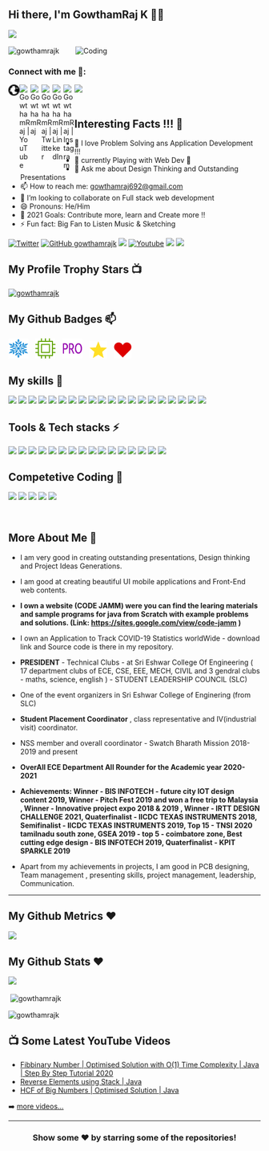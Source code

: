 ## Hi there, I'm GowthamRaj K 👋👋

![](https://readme-typing-svg.herokuapp.com?font=Montserrat&color=0f403d&lines=I'm+a+Web+Developer;I'm+a+Student+Placement+Coordinator;I'm+a+Design+Thinker;I+create+outstanding+presentations;I'm+interested+to+develop+new+things)

<img align="right" alt="Coding" width="370" src="https://images.squarespace-cdn.com/content/v1/5769fc401b631bab1addb2ab/1541580611624-TE64QGKRJG8SWAIUS7NS/ke17ZwdGBToddI8pDm48kPoswlzjSVMM-SxOp7CV59BZw-zPPgdn4jUwVcJE1ZvWQUxwkmyExglNqGp0IvTJZamWLI2zvYWH8K3-s_4yszcp2ryTI0HqTOaaUohrI8PI6FXy8c9PWtBlqAVlUS5izpdcIXDZqDYvprRqZ29Pw0o/coding-freak.gif">
<p align="left"> <img src="https://komarev.com/ghpvc/?username=gowthamrajk&label=Visitors&color=blue&style=plastic" alt="gowthamrajk" /> </p>


### Connect with me 👋:

[<img align="left" alt="code-Jamm.in" width="22px" src="https://raw.githubusercontent.com/iconic/open-iconic/master/svg/globe.svg" />][website1]
[<img align="left" alt="GowthamRaj | YouTube" width="22px" src="https://cdn.jsdelivr.net/npm/simple-icons@v3/icons/youtube.svg" />][youtube]
[<img align="left" alt="GowthamRaj " width="22px" src="https://www.iconfinder.com/data/icons/logos-and-brands/512/160_Hackerrank_logo_logos-512.png" />][hackerrank]
[<img align="left" alt="GowthamRaj  | Twitter" width="22px" src="https://cdn.jsdelivr.net/npm/simple-icons@v3/icons/twitter.svg" />][twitter]
[<img align="left" alt="GowthamRaj  | LinkedIn" width="22px" src="https://cdn.jsdelivr.net/npm/simple-icons@v3/icons/linkedin.svg" />][linkedin]
[<img align="left" alt="GowthamRaj  | Instagram" width="22px" src="https://cdn.jsdelivr.net/npm/simple-icons@v3/icons/instagram.svg" />][instagram]
[![](https://img.shields.io/badge/9698382306-25D366?style=social&logo=whatsapp&logoColor=white)]()
<br />
<br />

## Interesting Facts !!! 🔭

- 🔭 I love Problem Solving ans Application Development !!!
- 🌱 currently Playing with Web Dev 🤣
- 💬 Ask me about Design Thinking and Outstanding Presentations 
- 📫 How to reach me: [gowthamraj692@gmail.com](mailto:gowthamraj692@gmail.com)
- 🤔 I’m looking to collaborate on Full stack web development
- 😄 Pronouns: He/Him
- 🥅 2021 Goals: Contribute more, learn and Create more !!
- ⚡ Fun fact: Big Fan to Listen Music & Sketching



[![Twitter](https://img.shields.io/twitter/follow/Gowtham29341737?label=Follow&style=social)](https://twitter.com/Gowtham29341737)
[![GitHub gowthamrajk](https://img.shields.io/github/followers/gowthamrajk?label=follow&style=social)](https://github.com/gowthamrajk)
[![](https://img.shields.io/badge/LinkedIn-0077B5?style=social&logo=linkedin&logoColor=blue)](https://www.linkedin.com/in/gowtham-kittusamy-54b835174/)
[![Youtube](https://img.shields.io/youtube/channel/subscribers/UC_Q5Zet9Oz-UVAeJ-oE_uGQ?style=social)](https://www.youtube.com/channel/UC_Q5Zet9Oz-UVAeJ-oE_uGQ?view_as=subscriber)
[![](https://img.shields.io/badge/Instagram-E4405F?style=social&logo=instagram&logoColor=red)](https://instagram.com/gow_t_h_a_m_r_a_j)
[![](https://img.shields.io/badge/-Hackerrank-2EC866?style=social&logo=HackerRank&logoColor=green)](https://www.hackerrank.com/gowthamraj692)

## My Profile Trophy Stars 📺

<p align="left"> <a href="https://github.com/ryo-ma/github-profile-trophy"><img src="https://github-profile-trophy.vercel.app/?username=gowthamrajk" alt="gowthamrajk" /></a> </p>

## My Github Badges 📫

<a href='https://archiveprogram.github.com/'><img src='https://raw.githubusercontent.com/acervenky/animated-github-badges/master/assets/acbadge.gif' width='40' height='40'></a> <a href='https://docs.github.com/en/developers'><img src='https://raw.githubusercontent.com/acervenky/animated-github-badges/master/assets/devbadge.gif' width='40' height='40'></a> <a href='https://github.com/pricing'><img src='https://raw.githubusercontent.com/acervenky/animated-github-badges/master/assets/pro.gif' width='40' height='40'></a> <a href='https://stars.github.com/'><img src='https://raw.githubusercontent.com/acervenky/animated-github-badges/master/assets/starbadge.gif' width='35' height='35'></a> <a href='https://docs.github.com/en/github/supporting-the-open-source-community-with-github-sponsors'><img src='https://raw.githubusercontent.com/acervenky/animated-github-badges/master/assets/sponsorbadge.gif' width='35' height='35'></a> 

## My skills 🚀

![](https://img.shields.io/badge/HTML5-E34F26?style=for-the-badge&logo=html5&logoColor=white)
![](https://img.shields.io/badge/JavaScript-F7DF1E?style=for-the-badge&logo=javascript&logoColor=black)
![](https://img.shields.io/badge/CSS3-1572B6?style=for-the-badge&logo=css3&logoColor=white)
![](https://img.shields.io/badge/JQuery-0769AD?style=for-the-badge&logo=jquery&logoColor=white)
![](https://img.shields.io/static/v1?style=for-the-badge&message=c+programming&color=222222&logo=C&logoColor=A8B9CC&label=)
![](https://img.shields.io/static/v1?style=for-the-badge&message=Java&color=007396&logo=Java&logoColor=FFFFFF&label=)
![](https://img.shields.io/static/v1?style=for-the-badge&message=C%2B%2B&color=00599C&logo=C%2B%2B&logoColor=FFFFFF&label=)
![](https://img.shields.io/badge/JSP-c43e1f?style=for-the-badge&logo=jsp&logoColor=white)
![](https://img.shields.io/badge/UML-cc7b25?style=for-the-badge&logo=uml&logoColor=white)
![](https://img.shields.io/badge/SQL-27356b?style=for-the-badge&logo=mysql&logoColor=white)
![](https://img.shields.io/badge/PLSQL-2e5e73?style=for-the-badge&logo=plsql&logoColor=white)
![](https://img.shields.io/badge/?style=for-the-badge&message=Problem+solving&color=E34F26&logo=problem+solving&logoColor=white)
![](https://img.shields.io/badge/Data+Structures-F7DF1E?style=for-the-badge&logo=dsa&logoColor=black)
![](https://img.shields.io/badge/Algorithms-25A162?style=for-the-badge&logo=algo&logoColor=FFFFFF)
![](https://img.shields.io/static/v1?style=for-the-badge&message=Spring&color=6DB33F&logo=Spring&logoColor=FFFFFF&label=)
![](https://img.shields.io/static/v1?style=for-the-badge&message=Spring+Boot&color=6DB33F&logo=Spring+Boot&logoColor=FFFFFF&label=)
![](https://img.shields.io/static/v1?style=for-the-badge&message=Hibernate&color=59666C&logo=Hibernate&logoColor=FFFFFF&label=)
![](https://img.shields.io/static/v1?style=for-the-badge&message=Angular&color=DD0031&logo=Angular&logoColor=FFFFFF&label=)
![](https://img.shields.io/static/v1?style=for-the-badge&message=JSON&color=000000&logo=JSON&logoColor=FFFFFF&label=)
![](https://img.shields.io/static/v1?style=for-the-badge&message=JUnit5&color=25A162&logo=JUnit5&logoColor=FFFFFF&label=)


## Tools & Tech stacks ⚡

![](https://img.shields.io/static/v1?style=for-the-badge&message=Microsoft+Word&color=2B579A&logo=Microsoft+Word&logoColor=FFFFFF&label=)
![](https://img.shields.io/static/v1?style=for-the-badge&message=Microsoft+Excel&color=217346&logo=Microsoft+Excel&logoColor=FFFFFF&label=)
![](https://img.shields.io/static/v1?style=for-the-badge&message=PowerPoint&color=B7472A&logo=Microsoft+PowerPoint&logoColor=FFFFFF&label=)
![](https://img.shields.io/static/v1?style=for-the-badge&message=Android+Studio&color=222222&logo=Android+Studio&logoColor=3DDC84&label=)
![](https://img.shields.io/static/v1?style=for-the-badge&message=Visual+Studio+Code&color=007ACC&logo=Visual+Studio+Code&logoColor=FFFFFF&label=)
![](https://img.shields.io/static/v1?style=for-the-badge&message=Sublime+Text&color=222222&logo=Sublime+Text&logoColor=FF9800&label=)
![](https://img.shields.io/static/v1?style=for-the-badge&message=CodePen&color=000000&logo=CodePen&logoColor=FFFFFF&label=)
![](https://img.shields.io/static/v1?style=for-the-badge&message=Firebase&color=222222&logo=Firebase&logoColor=FFCA28&label=)
![](https://img.shields.io/static/v1?style=for-the-badge&message=Spring+Tool+Suit&color=6DB33F&logo=Spring+Tool+suit&logoColor=FFFFFF&label=)
![](https://img.shields.io/static/v1?style=for-the-badge&message=Stackbit&color=207BEA&logo=Stackbit&logoColor=FFFFFF&label=)
![](https://img.shields.io/static/v1?style=for-the-badge&message=Arduino&color=00979D&logo=Arduino&logoColor=FFFFFF&label=)
![](https://img.shields.io/badge/ENERGIA-c43e1f?style=for-the-badge&logo=energia&logoColor=white)
![](https://img.shields.io/static/v1?style=for-the-badge&message=Eclipse+IDE&color=2C2255&logo=Eclipse+IDE&logoColor=FFFFFF&label=)
![](https://img.shields.io/static/v1?style=for-the-badge&message=Git&color=F05032&logo=Git&logoColor=FFFFFF&label=)
![](https://img.shields.io/static/v1?style=for-the-badge&message=GitHub&color=181717&logo=GitHub&logoColor=FFFFFF&label=)
![](https://img.shields.io/static/v1?style=for-the-badge&message=Postman&color=FF6C37&logo=Postman&logoColor=FFFFFF&label=)


## Competetive Coding 🥅

![](https://img.shields.io/static/v1?style=for-the-badge&message=HackerRank&color=222222&logo=HackerRank&logoColor=00EA64&label=)
![](https://img.shields.io/static/v1?style=for-the-badge&message=HackerEarth&color=2C3454&logo=HackerEarth&logoColor=FFFFFF&label=)
![](https://img.shields.io/static/v1?style=for-the-badge&message=LeetCode&color=222222&logo=LeetCode&logoColor=FFA116&label=)
![](https://img.shields.io/static/v1?style=for-the-badge&message=Skill+Rack&color=324c8c&logo=skill+Rack&logoColor=FFFFFF&label=)
![](https://img.shields.io/static/v1?style=for-the-badge&message=Coding+Ninjas&color=DD6620&logo=Coding+Ninjas&logoColor=FFFFFF&label=)

<br />

## More About Me 🤔

- I am very good in creating outstanding presentations, Design thinking and Project Ideas Generations. 

- I am good at creating beautiful UI mobile applications and Front-End web contents.

- **I own a website (CODE JAMM) were you can find the learing materials and sample programs for java from Scratch with example problems and solutions.
(Link: https://sites.google.com/view/code-jamm )**

- I own an Application to Track COVID-19 Statistics worldWide - download link and Source code is there in my repository.

- **PRESIDENT** - Technical Clubs - at Sri Eshwar College Of Engineering ( 17 department clubs of ECE, CSE, EEE, MECH, CIVIL and 3 gendral clubs - maths, science, english ) - STUDENT LEADERSHIP COUNCIL (SLC)

- One of the event organizers in Sri Eshwar College of Enginering (from SLC) 

- **Student Placement Coordinator** , class representative and IV(industrial visit) coordinator.

- NSS member and overall coordinator - Swatch Bharath Mission 2018-2019 and present

- **OverAll ECE Department All Rounder for the Academic year 2020-2021**

- **Achievements:    Winner - BIS INFOTECH - future city IOT design content 2019, Winner - Pitch Fest 2019 and won a free trip to Malaysia , Winner - Innovative project expo 2018 & 2019 , Winner - IRTT DESIGN CHALLENGE 2021, Quaterfinalist -  IICDC TEXAS INSTRUMENTS 2018, Semifinalist - IICDC TEXAS INSTRUMENTS 2019, Top 15 - TNSI 2020 tamilnadu south zone, GSEA 2019 - top 5 - coimbatore zone, Best cutting edge design - BIS INFOTECH 2019, Quaterfinalist - KPIT SPARKLE 2019**

- Apart from my achievements in projects, I am good in PCB designing, Team management , presenting skills, project management, leadership, Communication.

---

## My Github Metrics ❤️ 

![](https://metrics.lecoq.io/gowthamrajk)  

## My Github Stats ❤️ 

[![](https://github-readme-stats.vercel.app/api/top-langs/?username=gowthamrajk&theme=tokyonight)](https://github.com/anuraghazra/github-readme-stats)

<p>&nbsp;<img align="center" src="https://github-readme-stats.vercel.app/api?username=gowthamrajk&show_icons=true&theme=radical&locale=en" alt="gowthamrajk" /></p>

<p><img align="center" src="https://github-readme-streak-stats.herokuapp.com/?user=gowthamrajk&theme=radical&" alt="gowthamrajk" /></p>


## 📺 Some Latest YouTube Videos

- [Fibbinary Number | Optimised Solution with O(1) Time Complexity | Java | Step By Step Tutorial 2020](https://youtu.be/rPcQKGv5FMU)
- [Reverse Elements using Stack | Java ](https://youtu.be/0MI8Qms4K4w)
- [HCF of Big Numbers | Optimised Solution | Java ](https://youtu.be/lIZUo5bpfSc)

➡️ [more videos...](https://www.youtube.com/channel/UC_Q5Zet9Oz-UVAeJ-oE_uGQ?view_as=subscriber)

---------------------------------------------------------------------------------------------------------------

<div align="center">

### Show some ❤️ by starring some of the repositories!

</div>

[website1]: https://sites.google.com/view/code-jamm
[hackerrank]: https://www.hackerrank.com/gowthamraj692
[website]: https://github.com/gowthamrajk
[twitter]: https://twitter.com/Gowtham29341737
[youtube]: https://www.youtube.com/channel/UC_Q5Zet9Oz-UVAeJ-oE_uGQ?view_as=subscriber
[instagram]: https://instagram.com/gow_t_h_a_m_r_a_j
[linkedin]: https://www.linkedin.com/in/gowtham-kittusamy-54b835174/
[JavaOptimisedplaylist]: https://www.youtube.com/playlist?list=PLlbN8QpETyRDu9iAqS3m71p_uSNyhrWVq
